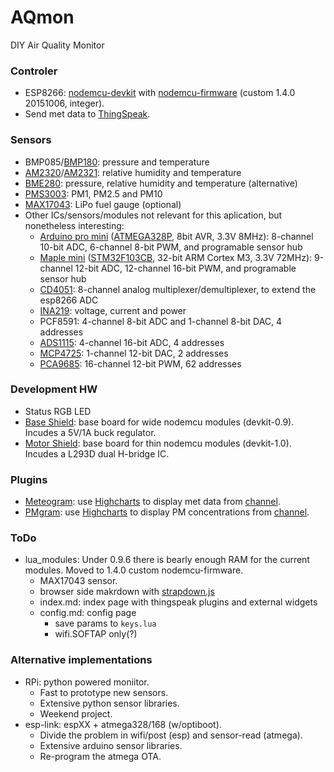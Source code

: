 # AQmon
DIY Air Quality Monitor

### Controler

- ESP8266: [nodemcu-devkit][] with [nodemcu-firmware][] (custom 1.4.0 20151006, integer).
- Send met data to [ThingSpeak][].

[nodemcu-devkit]:   https://github.com/nodemcu/nodemcu-devkit
[nodemcu-firmware]: https://github.com/nodemcu/nodemcu-firmware
[thingspeak]:       https://thingspeak.com

### Sensors

- BMP085/[BMP180][]: pressure and temperature
- [AM2320][]/[AM2321][]: relative humidity and temperature
- [BME280][]: pressure, relative humidity and temperature (alternative)
- [PMS3003][]: PM1, PM2.5 and PM10
- [MAX17043][]: LiPo fuel gauge (optional)
- Other ICs/sensors/modules not relevant for this aplication, but nonetheless interesting:
  - [Arduino pro mini][] ([ATMEGA328P][], 8bit AVR, 3.3V 8MHz):
      8-channel 10-bit ADC, 6-channel 8-bit PWM, and programable sensor hub
  - [Maple mini][] ([STM32F103CB][], 32-bit ARM Cortex M3, 3.3V 72MHz):
      9-channel 12-bit ADC, 12-channel 16-bit PWM, and programable sensor hub
  - [CD4051][]:   8-channel analog multiplexer/demultiplexer, to extend the esp8266 ADC
  - [INA219][]:  voltage, current and power
  - PCF8591:      4-channel  8-bit ADC and 1-channel 8-bit DAC, 4 addresses
  - [ADS1115][]:  4-channel 16-bit ADC,  4 addresses
  - [MCP4725][]:  1-channel 12-bit DAC,  2 addresses
  - [PCA9685][]: 16-channel 12-bit PWM, 62 addresses

[BMP180]:  http://www.aliexpress.com/snapshot/6747685613.html?orderId=67922658930843
[BME280]:  http://www.aliexpress.com/snapshot/6857975909.html?orderId=68901285360843
[AM2320]:  http://www.aliexpress.com/snapshot/6399232524.html?orderId=65033515010843
[AM2321]:  http://www.aliexpress.com/snapshot/6863602671.html?orderId=68897377730843
[PMS3003]: http://www.aliexpress.com/snapshot/6624872562.html?orderId=66919764160843
[MAX17043]:http://www.aliexpress.com/snapshot/6857975910.html?orderId=68901285370843

[Arduino pro mini]: http://www.aliexpress.com/snapshot/6857975906.html?orderId=68901285330843
[ATMEGA328P]: http://www.atmel.com/devices/atmega328p.aspx
[Maple mini]: http://www.aliexpress.com/item/leaflabs-Leaf-maple-mini-ARM-STM32-compatibility/32229442295.html
[STM32F103CB]: http://www.st.com/internet/mcu/product/189782.jsp
[CD4051]:  http://www.taydaelectronics.com/cd4051-4051-ic-cmos-multiplex-demultiplexer.html
[INA219]:  http://www.aliexpress.com/snapshot/6817337392.html?orderId=68495646070843
[ADS1115]: http://www.aliexpress.com/snapshot/6659529844.html?orderId=67204657930843
[MCP4725]: http://www.aliexpress.com/snapshot/6817337390.html?orderId=68495646090843
[PCA9685]: http://www.aliexpress.com/snapshot/6763611745.html?orderId=68109608820843

### Development HW
- Status RGB LED
- [Base Shield][]:  base board for wide nodemcu modules (devkit-0.9).
  Incudes a 5V/1A buck regulator.
- [Motor Shield][]: base board for thin nodemcu modules (devkit-1.0).
  Incudes a L293D dual H-bridge IC.

[OLED]:         http://www.aliexpress.com/snapshot/6905821870.html?orderId=69209225370843
[Base Shield]:  http://www.aliexpress.com/snapshot/6817337393.html?orderId=68495646110843
[Motor Shield]: http://www.aliexpress.com/snapshot/6775562583.html?orderId=68153436410843

### Plugins

- [Meteogram][]: use [Highcharts][] to display met data from [channel][].
- [PMgram][]: use  [Highcharts][] to display PM concentrations from [channel][].

[meteogram]: http://thingspeak.com/plugins/15643
[pmgram]:    http://thingspeak.com/plugins/24819
[highcharts]:http://www.highcharts.com
[channel]:   http://thingspeak.com/channels/37527

### ToDo

- lua_modules: Under 0.9.6 there is bearly enough RAM for the current modules.
               Moved to 1.4.0 custom nodemcu-firmware.
  - MAX17043 sensor.
  - browser side makrdown with [strapdown.js][]
  - index.md: index page with thingspeak plugins and external widgets
  - config.md: config page
    - save params to `keys.lua`
    - wifi.SOFTAP only(?)

[strapdown.js]: http://strapdownjs.com
[luatool.py]: https://github.com/4refr0nt/luatool
[nodemcu-custom-build]: http://frightanic.com/nodemcu-custom-build

### Alternative implementations

- RPi: python powered moniitor.
  - Fast to prototype new sensors.
  - Extensive python sensor libraries.
  - Weekend project.
- esp-link: espXX + atmega328/168 (w/optiboot).
  - Divide the problem in wifi/post (esp) and sensor-read (atmega).
  - Extensive arduino sensor libraries.
  - Re-program the atmega OTA.
